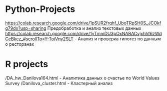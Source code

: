 # Python-Projects

https://colab.research.google.com/drive/1pSUR2frqhf_UboTRpSH0S_JCOkfg79dx?usp=sharing Предобработка и анализ текстовых данных
https://colab.research.google.com/drive/1yTmmDU3pOxNABACvjxhhf6zWdCeBkez_#scrollTo=Y-ToiVny2SLT - Анализ и проверка гипотез по данным о ресторанах 

# R projects
/DA_hw_Danilova164.html - Аналитика данных о счастье по World Values Survey
/Danilova_cluster.html - Кластерный анализ


